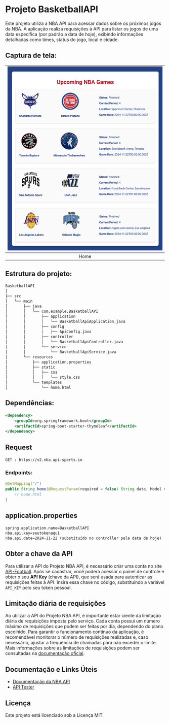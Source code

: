 # Projeto BasketballAPI

Este projeto utiliza a NBA API para acessar dados sobre os próximos jogos da NBA. A aplicação realiza requisições à API para listar os jogos de uma data específica (por padrão a data de hoje), exibindo informações detalhadas como times, status do jogo, local e cidade.

## Captura de tela:

| <img src="imgs/home.png" alt="Home" width="800"/> |
|:------------------------:|
|         Home            |

## Estrutura do projeto:

```
BasketballAPI
│
├── src
│   └── main
│       ├── java
│       │   └── com.example.BasketballAPI
│       │       ├── application
│       │       │   └── BasketballApiApplication.java
│       │       ├── config
│       │       │   ├── ApiConfig.java
│       │       ├── controller
│       │       │   └── BasketballApiController.java
│       │       └── service
│       │           └── BasketballApiService.java
│       └── resources
│           ├── application.properties
│           ├── static
│           │   ├── css
│           │   │   └── style.css
│           └── templates
│               └── home.html
```

## Dependências:

```xml
<dependency>
    <groupId>org.springframework.boot</groupId>
    <artifactId>spring-boot-starter-thymeleaf</artifactId>
</dependency>
```

## Request

`GET : https://v2.nba.api-sports.io`

### Endpoints:

```java
@GetMapping("/")
public String home(@RequestParam(required = false) String date, Model model) {
    // home.html
}
```

## application.properties

```properties
spring.application.name=BasketballAPI
nba.api.key=seutokenaqui
nba.api.date=2024-11-22 (substituído no controller pela data de hoje)
```

## Obter a chave da API

Para utilizar a API do Projeto NBA API, é necessário criar uma conta no site [API-Football](https://www.api-football.com/). Após se cadastrar, você poderá acessar o painel de controle e obter o seu **API Key** (chave da API), que será usada para autenticar as requisições feitas à API. Insira essa chave no código, substituindo a variável `API_KEY` pelo seu token pessoal.

## Limitação diária de requisições

Ao utilizar a API do Projeto NBA API, é importante estar ciente da limitação diária de requisições imposta pelo serviço. Cada conta possui um número máximo de requisições que podem ser feitas por dia, dependendo do plano escolhido. Para garantir o funcionamento contínuo da aplicação, é recomendável monitorar o número de requisições realizadas e, caso necessário, ajustar a frequência de chamadas para não exceder o limite. Mais informações sobre as limitações de requisições podem ser consultadas na [documentação oficial](https://api-sports.io/documentation/nba/v2#section/Introduction).

## Documentação e Links Úteis

- [Documentação da NBA API](https://api-sports.io/documentation/nba/v2#section/Introduction)
- [API Tester](https://dashboard.api-football.com/nba/tester)

## Licença

Este projeto está licenciado sob a Licença MIT.
